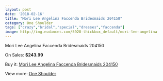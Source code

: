 ```yaml
---
layout: post
date: '2018-02-16'
title: "Mori Lee Angelina Faccenda Bridesmaids 204150"
category: One Shoulder
tags: ["crazy","bridal","special","dresses","faccenda"]
image: http://img.eudances.com/5928-thickbox_default/mori-lee-angelina-faccenda-bridesmaids-204150.jpg
---
```

Mori Lee Angelina Faccenda Bridesmaids 204150

On Sales: **$243.99**
<a href="https://www.eudances.com/en/one-shoulder/2094-mori-lee-angelina-faccenda-bridesmaids-204150.html"><amp-img layout="responsive" width="600" height="600" src="//img.eudances.com/5928-thickbox_default/mori-lee-angelina-faccenda-bridesmaids-204150.jpg" alt="Mori Lee Angelina Faccenda Bridesmaids 204150 0" /></a>

Buy it: [Mori Lee Angelina Faccenda Bridesmaids 204150](https://www.eudances.com/en/one-shoulder/2094-mori-lee-angelina-faccenda-bridesmaids-204150.html "Mori Lee Angelina Faccenda Bridesmaids 204150")

View more: [One Shoulder](https://www.eudances.com/en/23-one-shoulder "One Shoulder")